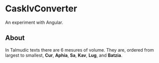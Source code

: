 # CasklvConverter
An experiment with Angular.

## About
In Talmudic texts there are 6 mesures of volume. They are, ordered from largest to smallest, **Cur**, **Aphia**, **Sa**, **Kav**, **Lug**, and **Batzia**.
